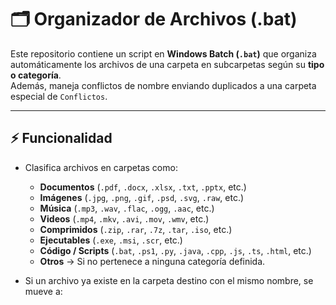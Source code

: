 # 🗂️ Organizador de Archivos (.bat)

Este repositorio contiene un script en **Windows Batch (`.bat`)** que organiza automáticamente los archivos de una carpeta en subcarpetas según su **tipo o categoría**.  
Además, maneja conflictos de nombre enviando duplicados a una carpeta especial de `Conflictos`.

---

## ⚡ Funcionalidad
- Clasifica archivos en carpetas como:  
  - **Documentos** (`.pdf`, `.docx`, `.xlsx`, `.txt`, `.pptx`, etc.)  
  - **Imágenes** (`.jpg`, `.png`, `.gif`, `.psd`, `.svg`, `.raw`, etc.)  
  - **Música** (`.mp3`, `.wav`, `.flac`, `.ogg`, `.aac`, etc.)  
  - **Videos** (`.mp4`, `.mkv`, `.avi`, `.mov`, `.wmv`, etc.)  
  - **Comprimidos** (`.zip`, `.rar`, `.7z`, `.tar`, `.iso`, etc.)  
  - **Ejecutables** (`.exe`, `.msi`, `.scr`, etc.)  
  - **Código / Scripts** (`.bat`, `.ps1`, `.py`, `.java`, `.cpp`, `.js`, `.ts`, `.html`, etc.)  
  - **Otros** → Si no pertenece a ninguna categoría definida.  

- Si un archivo ya existe en la carpeta destino con el mismo nombre, se mueve a:  
